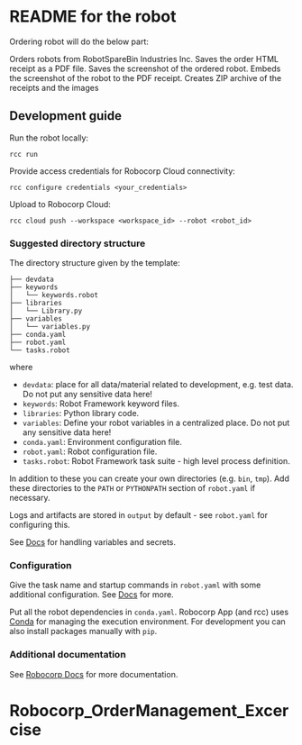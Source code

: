 # README for the robot
Ordering robot will do the below part:

Orders robots from RobotSpareBin Industries Inc.
Saves the order HTML receipt as a PDF file.
Saves the screenshot of the ordered robot.
Embeds the screenshot of the robot to the PDF receipt.
Creates ZIP archive of the receipts and the images


## Development guide

Run the robot locally:
```
rcc run
```

Provide access credentials for Robocorp Cloud connectivity:
```
rcc configure credentials <your_credentials>
```

Upload to Robocorp Cloud:
```
rcc cloud push --workspace <workspace_id> --robot <robot_id>
```

### Suggested directory structure

The directory structure given by the template:
```
├── devdata
├── keywords
│   └── keywords.robot
├── libraries
│   └── Library.py
├── variables
│   └── variables.py
├── conda.yaml
├── robot.yaml
└── tasks.robot
```

where
* `devdata`: place for all data/material related to development, e.g. test data. Do not put any sensitive data here!
* `keywords`: Robot Framework keyword files.
* `libraries`: Python library code.
* `variables`: Define your robot variables in a centralized place. Do not put any sensitive data here!
* `conda.yaml`: Environment configuration file.
* `robot.yaml`: Robot configuration file.
* `tasks.robot`: Robot Framework task suite - high level process definition.

In addition to these you can create your own directories (e.g. `bin`, `tmp`). Add these directories to the `PATH` or `PYTHONPATH` section of `robot.yaml` if necessary.

Logs and artifacts are stored in `output` by default - see `robot.yaml` for configuring this.

See [Docs](https://robocorp.com/docs/development-howtos/variables-and-secrets/) for handling variables and secrets.


### Configuration

Give the task name and startup commands in `robot.yaml` with some additional configuration. See [Docs](https://robocorp.com/docs/setup/robot-structure#robot-configuration-file-robot-yaml) for more.


Put all the robot dependencies in `conda.yaml`. Robocorp App (and rcc) uses [Conda](https://docs.conda.io) for managing the execution environment. For development you can also install packages manually with `pip`.

### Additional documentation
See [Robocorp Docs](https://robocorp.com/docs/) for more documentation.
# Robocorp_OrderManagement_Excercise

